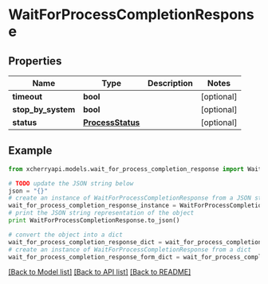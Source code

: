 # WaitForProcessCompletionResponse


## Properties
Name | Type | Description | Notes
------------ | ------------- | ------------- | -------------
**timeout** | **bool** |  | [optional] 
**stop_by_system** | **bool** |  | [optional] 
**status** | [**ProcessStatus**](ProcessStatus.md) |  | [optional] 

## Example

```python
from xcherryapi.models.wait_for_process_completion_response import WaitForProcessCompletionResponse

# TODO update the JSON string below
json = "{}"
# create an instance of WaitForProcessCompletionResponse from a JSON string
wait_for_process_completion_response_instance = WaitForProcessCompletionResponse.from_json(json)
# print the JSON string representation of the object
print WaitForProcessCompletionResponse.to_json()

# convert the object into a dict
wait_for_process_completion_response_dict = wait_for_process_completion_response_instance.to_dict()
# create an instance of WaitForProcessCompletionResponse from a dict
wait_for_process_completion_response_form_dict = wait_for_process_completion_response.from_dict(wait_for_process_completion_response_dict)
```
[[Back to Model list]](../README.md#documentation-for-models) [[Back to API list]](../README.md#documentation-for-api-endpoints) [[Back to README]](../README.md)


